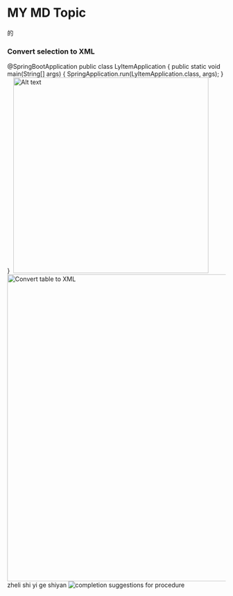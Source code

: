 # MY MD Topic


的
### Convert selection to XML


@SpringBootApplication
public class LyItemApplication {
public static void main(String[] args) {
SpringApplication.run(LyItemApplication.class, args);
}
}
<img src="" alt="">
<img src="new_topic_options.png" alt="Alt text" width="450px"/>
<img src="convert_table_to_xml.png" alt="Convert table to XML" width="706" border-effect="line"/>
zheli shi yi ge shiyan
<img src="completion_procedure.png" alt="completion suggestions for procedure" border-effect="line"/>
